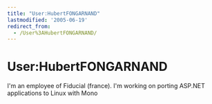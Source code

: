 ```yaml
---
title: "User:HubertFONGARNAND"
lastmodified: '2005-06-19'
redirect_from:
  - /User%3AHubertFONGARNAND/
---
```


User:HubertFONGARNAND
=====================

I'm an employee of Fiducial (france). I'm working on porting ASP.NET applications to Linux with Mono
